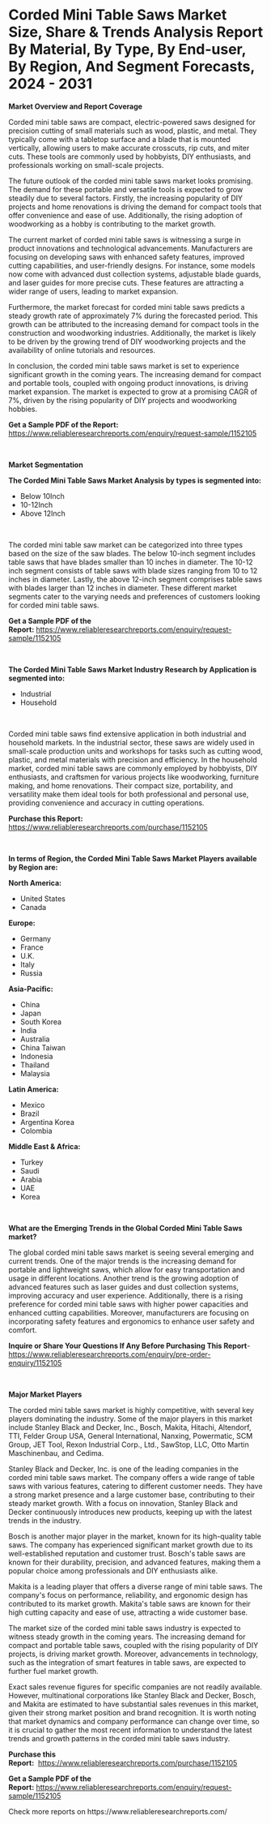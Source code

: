 <p><h1>Corded Mini Table Saws Market Size, Share & Trends Analysis Report By Material, By Type, By End-user, By Region, And Segment Forecasts, 2024 - 2031</h1></p><p><strong>Market Overview and Report Coverage</strong></p>
<p><p>Corded mini table saws are compact, electric-powered saws designed for precision cutting of small materials such as wood, plastic, and metal. They typically come with a tabletop surface and a blade that is mounted vertically, allowing users to make accurate crosscuts, rip cuts, and miter cuts. These tools are commonly used by hobbyists, DIY enthusiasts, and professionals working on small-scale projects.</p><p>The future outlook of the corded mini table saws market looks promising. The demand for these portable and versatile tools is expected to grow steadily due to several factors. Firstly, the increasing popularity of DIY projects and home renovations is driving the demand for compact tools that offer convenience and ease of use. Additionally, the rising adoption of woodworking as a hobby is contributing to the market growth.</p><p>The current market of corded mini table saws is witnessing a surge in product innovations and technological advancements. Manufacturers are focusing on developing saws with enhanced safety features, improved cutting capabilities, and user-friendly designs. For instance, some models now come with advanced dust collection systems, adjustable blade guards, and laser guides for more precise cuts. These features are attracting a wider range of users, leading to market expansion.</p><p>Furthermore, the market forecast for corded mini table saws predicts a steady growth rate of approximately 7% during the forecasted period. This growth can be attributed to the increasing demand for compact tools in the construction and woodworking industries. Additionally, the market is likely to be driven by the growing trend of DIY woodworking projects and the availability of online tutorials and resources.</p><p>In conclusion, the corded mini table saws market is set to experience significant growth in the coming years. The increasing demand for compact and portable tools, coupled with ongoing product innovations, is driving market expansion. The market is expected to grow at a promising CAGR of 7%, driven by the rising popularity of DIY projects and woodworking hobbies.</p></p>
<p><strong>Get a Sample PDF of the Report:</strong> <a href="https://www.reliableresearchreports.com/enquiry/request-sample/1152105">https://www.reliableresearchreports.com/enquiry/request-sample/1152105</a></p>
<p>&nbsp;</p>
<p><strong>Market Segmentation</strong></p>
<p><strong>The Corded Mini Table Saws Market Analysis by types is segmented into:</strong></p>
<p><ul><li>Below 10Inch</li><li>10-12Inch</li><li>Above 12Inch</li></ul></p>
<p>&nbsp;</p>
<p><p>The corded mini table saw market can be categorized into three types based on the size of the saw blades. The below 10-inch segment includes table saws that have blades smaller than 10 inches in diameter. The 10-12 inch segment consists of table saws with blade sizes ranging from 10 to 12 inches in diameter. Lastly, the above 12-inch segment comprises table saws with blades larger than 12 inches in diameter. These different market segments cater to the varying needs and preferences of customers looking for corded mini table saws.</p></p>
<p><strong>Get a Sample PDF of the Report:</strong>&nbsp;<a href="https://www.reliableresearchreports.com/enquiry/request-sample/1152105">https://www.reliableresearchreports.com/enquiry/request-sample/1152105</a></p>
<p>&nbsp;</p>
<p><strong>The Corded Mini Table Saws Market Industry Research by Application is segmented into:</strong></p>
<p><ul><li>Industrial</li><li>Household</li></ul></p>
<p>&nbsp;</p>
<p><p>Corded mini table saws find extensive application in both industrial and household markets. In the industrial sector, these saws are widely used in small-scale production units and workshops for tasks such as cutting wood, plastic, and metal materials with precision and efficiency. In the household market, corded mini table saws are commonly employed by hobbyists, DIY enthusiasts, and craftsmen for various projects like woodworking, furniture making, and home renovations. Their compact size, portability, and versatility make them ideal tools for both professional and personal use, providing convenience and accuracy in cutting operations.</p></p>
<p><strong>Purchase this Report:</strong>&nbsp; <a href="https://www.reliableresearchreports.com/purchase/1152105">https://www.reliableresearchreports.com/purchase/1152105</a></p>
<p>&nbsp;</p>
<p><strong>In terms of Region, the Corded Mini Table Saws Market Players available by Region are:</strong></p>
<p>
    <p> <strong> North America: </strong>
        <ul>
            <li>United States</li>
            <li>Canada</li>
        </ul>
        </p> 
    <p> <strong> Europe: </strong>
        <ul>
            <li>Germany</li>
            <li>France</li>
            <li>U.K.</li>
            <li>Italy</li>
            <li>Russia</li>
        </ul>
        </p> 
    <p> <strong> Asia-Pacific: </strong>
        <ul>
            <li>China</li>
            <li>Japan</li>
            <li>South Korea</li>
            <li>India</li>
            <li>Australia</li>
            <li>China Taiwan</li>
            <li>Indonesia</li>
            <li>Thailand</li>
            <li>Malaysia</li>
        </ul>
        </p> 
    <p> <strong> Latin America: </strong>
        <ul>
            <li>Mexico</li>
            <li>Brazil</li>
            <li>Argentina Korea</li>
            <li>Colombia</li>
        </ul>
        </p> 
    <p> <strong> Middle East & Africa: </strong>
        <ul>
            <li>Turkey</li>
            <li>Saudi</li>
            <li>Arabia</li>
            <li>UAE</li>
            <li>Korea</li>
        </ul>
    </p>
    </p>
<p>&nbsp;</p>
<p><strong>What are the Emerging Trends in the Global Corded Mini Table Saws market?</strong></p>
<p><p>The global corded mini table saws market is seeing several emerging and current trends. One of the major trends is the increasing demand for portable and lightweight saws, which allow for easy transportation and usage in different locations. Another trend is the growing adoption of advanced features such as laser guides and dust collection systems, improving accuracy and user experience. Additionally, there is a rising preference for corded mini table saws with higher power capacities and enhanced cutting capabilities. Moreover, manufacturers are focusing on incorporating safety features and ergonomics to enhance user safety and comfort.</p></p>
<p><strong>Inquire or Share Your Questions If Any Before Purchasing This Report</strong>- <a href="https://www.reliableresearchreports.com/enquiry/pre-order-enquiry/1152105">https://www.reliableresearchreports.com/enquiry/pre-order-enquiry/1152105</a></p>
<p>&nbsp;</p>
<p><strong>Major Market Players</strong></p>
<p><p>The corded mini table saws market is highly competitive, with several key players dominating the industry. Some of the major players in this market include Stanley Black and Decker, Inc., Bosch, Makita, Hitachi, Altendorf, TTI, Felder Group USA, General International, Nanxing, Powermatic, SCM Group, JET Tool, Rexon Industrial Corp., Ltd., SawStop, LLC, Otto Martin Maschinenbau, and Cedima.</p><p>Stanley Black and Decker, Inc. is one of the leading companies in the corded mini table saws market. The company offers a wide range of table saws with various features, catering to different customer needs. They have a strong market presence and a large customer base, contributing to their steady market growth. With a focus on innovation, Stanley Black and Decker continuously introduces new products, keeping up with the latest trends in the industry.</p><p>Bosch is another major player in the market, known for its high-quality table saws. The company has experienced significant market growth due to its well-established reputation and customer trust. Bosch's table saws are known for their durability, precision, and advanced features, making them a popular choice among professionals and DIY enthusiasts alike.</p><p>Makita is a leading player that offers a diverse range of mini table saws. The company's focus on performance, reliability, and ergonomic design has contributed to its market growth. Makita's table saws are known for their high cutting capacity and ease of use, attracting a wide customer base.</p><p>The market size of the corded mini table saws industry is expected to witness steady growth in the coming years. The increasing demand for compact and portable table saws, coupled with the rising popularity of DIY projects, is driving market growth. Moreover, advancements in technology, such as the integration of smart features in table saws, are expected to further fuel market growth.</p><p>Exact sales revenue figures for specific companies are not readily available. However, multinational corporations like Stanley Black and Decker, Bosch, and Makita are estimated to have substantial sales revenues in this market, given their strong market position and brand recognition. It is worth noting that market dynamics and company performance can change over time, so it is crucial to gather the most recent information to understand the latest trends and growth patterns in the corded mini table saws industry.</p></p>
<p><strong>Purchase this Report:</strong>&nbsp;&nbsp;<a href="https://www.reliableresearchreports.com/purchase/1152105">https://www.reliableresearchreports.com/purchase/1152105</a></p>
<p></p>
<p><strong>Get a Sample PDF of the Report:</strong>&nbsp;<a href="https://www.reliableresearchreports.com/enquiry/request-sample/1152105">https://www.reliableresearchreports.com/enquiry/request-sample/1152105</a></p>
<p>Check more reports on https://www.reliableresearchreports.com/</p>